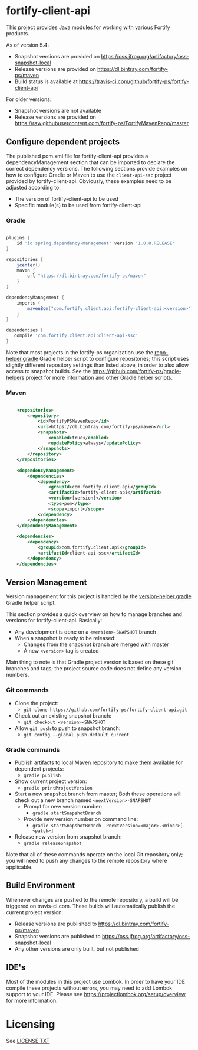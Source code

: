 # fortify-client-api
This project provides Java modules for working with various Fortify products.

As of version 5.4:

* Snapshot versions are provided on https://oss.jfrog.org/artifactory/oss-snapshot-local
* Release versions are provided on https://dl.bintray.com/fortify-ps/maven
* Build status is available at https://travis-ci.com/github/fortify-ps/fortify-client-api

For older versions:

* Snapshot versions are not available
* Release versions are provided on https://raw.githubusercontent.com/fortify-ps/FortifyMavenRepo/master

## Configure dependent projects

The published pom.xml file for fortify-client-api provides a dependencyManagement 
section that can be imported to declare the correct dependency versions. The 
following sections provide examples on how to configure Gradle or Maven to use 
the `client-api-ssc` project provided by fortify-client-api. Obviously, these
examples need to be adjusted according to:

* The version of fortify-client-api to be used
* Specific module(s) to be used from fortify-client-api
 

### Gradle

```groovy

plugins {
    id 'io.spring.dependency-management' version '1.0.8.RELEASE'
}

repositories {
    jcenter()
    maven {
        url "https://dl.bintray.com/fortify-ps/maven"
    }
}

dependencyManagement {
	imports {
		mavenBom("com.fortify.client.api:fortify-client-api:<version>")
	}
}

dependencies {
   compile 'com.fortify.client.api:client-api-ssc'
}
```

Note that most projects in the fortify-ps organization use the
[repo-helper.gradle](https://github.com/fortify-ps/gradle-helpers/blob/1.0/repo-helper.gradle)
Gradle helper script to configure repositories; this script uses
slightly different repository settings than listed above, in order to also 
allow access to snapshot builds. See the https://github.com/fortify-ps/gradle-helpers 
project for more information and other Gradle helper scripts.


### Maven

```xml

	<repositories>
		<repository>
			<id>FortifyPSMavenRepo</id>
			<url>https://dl.bintray.com/fortify-ps/maven</url>
			<snapshots>
				<enabled>true</enabled>
				<updatePolicy>always</updatePolicy>
			</snapshots>
		</repository>
	</repositories>
	
	<dependencyManagement>
		<dependencies>
			<dependency>
				<groupId>com.fortify.client.api</groupId>
				<artifactId>fortify-client-api</artifactId>
				<version>[version]</version>
				<type>pom</type>
				<scope>import</scope>
			</dependency>
		</dependencies>
	</dependencyManagement>
	
	<dependencies>
		<dependency>
			<groupId>com.fortify.client.api</groupId>
			<artifactId>client-api-ssc</artifactId>
		</dependency>
	</dependencies>
```

## Version Management

Version management for this project is handled by the 
[version-helper.gradle](https://github.com/fortify-ps/gradle-helpers/blob/1.0/version-helper.gradle)
Gradle helper script. 

This section provides a quick overview on how to manage branches and versions 
for fortify-client-api. Basically:

* Any development is done on a `<version>-SNAPSHOT` branch
* When a snapshot is ready to be released:
    * Changes from the snapshot branch are merged with master
    * A new `<version>` tag is created 

Main thing to note is that Gradle project version is based on these git branches 
and tags; the project source code does not define any version numbers.

### Git commands

* Clone the project: 
    * `git clone https://github.com/fortify-ps/fortify-client-api.git`
* Check out an existing snapshot branch: 
    * `git checkout <version>-SNAPSHOT`
* Allow `git push` to push to snapshot branch: 
    * `git config --global push.default current`

### Gradle commands

* Publish artifacts to local Maven repository to make them available for dependent projects:
    * `gradle publish`
* Show current project version: 
    * `gradle printProjectVersion`
* Start a new snapshot branch from master; Both these operations will check out a new branch named `<nextVersion>-SNAPSHOT`
    * Prompt for new version number: 
        * `gradle startSnapshotBranch`
    * Provide new version number on command line: 
        * `gradle startSnapshotBranch -PnextVersion=<major>.<minor>[.<patch>]`
 * Release new version from snapshot branch: 
     * `gradle releaseSnapshot`
 
 Note that all of these commands operate on the local Git repository only;
 you will need to push any changes to the remote repository where applicable.

## Build Environment

Whenever changes are pushed to the remote repository, a build will be triggered 
on travis-ci.com. These builds will automatically publish the current project version:

* Release versions are published to https://dl.bintray.com/fortify-ps/maven
* Snapshot versions are published to https://oss.jfrog.org/artifactory/oss-snapshot-local
* Any other versions are only built, but not published

## IDE's

Most of the modules in this project use Lombok. In order to have your IDE compile these
projects without errors, you may need to add Lombok support to your IDE. Please see
https://projectlombok.org/setup/overview for more information.

# Licensing

See [LICENSE.TXT](LICENSE.TXT)
 

